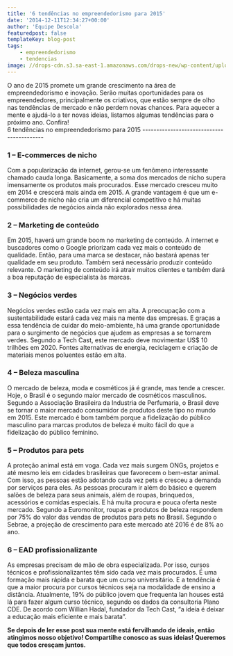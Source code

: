 ```yaml
---
title: '6 tendências no empreendedorismo para 2015'
date: '2014-12-11T12:34:27+00:00'
author: 'Equipe Descola'
featuredpost: false
templateKey: blog-post
tags:
    - empreendedorismo
    - tendencias
image: //drops-cdn.s3.sa-east-1.amazonaws.com/drops-new/wp-content/uploads/2014/12/11123427/2015-150x150.png
---
```

<div class="form-group">O ano de 2015 promete um grande crescimento na área de empreendedorismo e inovação. Serão muitas oportunidades para os empreendedores, principalmente os criativos, que estão sempre de olho nas tendências de mercado e não perdem novas chances. Para aquecer a mente e ajudá-lo a ter novas ideias, listamos algumas tendências para o próximo ano. Confira!</div><div class="offer-content ng-binding ng-scope">6 tendências no empreendedorismo para 2015
------------------------------------------

### 1 – E-commerces de nicho

Com a popularização da internet, gerou-se um fenômeno interessante chamado cauda longa. Basicamente, a soma dos mercados de nicho supera imensamente os produtos mais procurados. Esse mercado cresceu muito em 2014 e crescerá mais ainda em 2015. A grande vantagem é que um e-commerce de nicho não cria um diferencial competitivo e há muitas possibilidades de negócios ainda não explorados nessa área.

### 2 – Marketing de conteúdo

Em 2015, haverá um grande boom no marketing de conteúdo. A internet e buscadores como o Google priorizam cada vez mais o conteúdo de qualidade. Então, para uma marca se destacar, não bastará apenas ter qualidade em seu produto. Também será necessário produzir conteúdo relevante. O marketing de conteúdo irá atrair muitos clientes e também dará a boa reputação de especialista às marcas.

### 3 – Negócios verdes

Negócios verdes estão cada vez mais em alta. A preocupação com a sustentabilidade estará cada vez mais na mente das empresas. E graças a essa tendência de cuidar do meio-ambiente, há uma grande oportunidade para o surgimento de negócios que ajudem as empresas a se tornarem verdes. Segundo a Tech Cast, este mercado deve movimentar US$ 10 trilhões em 2020. Fontes alternativas de energia, reciclagem e criação de materiais menos poluentes estão em alta.

### 4 – Beleza masculina

O mercado de beleza, moda e cosméticos já é grande, mas tende a crescer. Hoje, o Brasil é o segundo maior mercado de cosméticos masculinos. Segundo a Associação Brasileira da Industria de Perfumaria, o Brasil deve se tornar o maior mercado consumidor de produtos deste tipo no mundo em 2015. Este mercado é bom também porque a fidelização do público masculino para marcas produtos de beleza é muito fácil do que a fidelização do público feminino.

### 5 – Produtos para pets

A proteção animal está em voga. Cada vez mais surgem ONGs, projetos e até mesmo leis em cidades brasileiras que favorecem o bem-estar animal. Com isso, as pessoas estão adotando cada vez pets e cresceu a demanda por serviços para eles. As pessoas procuram ir além do básico e querem salões de beleza para seus animais, além de roupas, brinquedos, acessórios e comidas especiais. E há muita procura e pouca oferta neste mercado. Segundo a Euromonitor, roupas e produtos de beleza respondem por 75% do valor das vendas de produtos para pets no Brasil. Segundo o Sebrae, a projeção de crescimento para este mercado até 2016 é de 8% ao ano.

### 6 – EAD profissionalizante

As empresas precisam de mão de obra especializada. Por isso, cursos técnicos e profissionalizantes têm sido cada vez mais procurados. É uma formação mais rápida e barata que um curso universitário. E a tendência é que a maior procura por cursos técnicos seja na modalidade de ensino a distância. Atualmente, 19% do público jovem que frequenta lan houses está lá para fazer algum curso técnico, segundo os dados da consultoria Plano CDE. De acordo com Willian Hadal, fundador da Tech Cast, “a ideia é deixar a educação mais eficiente e mais barata”.

**Se depois de ler esse post sua mente está fervilhando de ideais, então atingimos nosso objetivo! Compartilhe conosco as suas ideias! Queremos que todos cresçam juntos.**

</div>